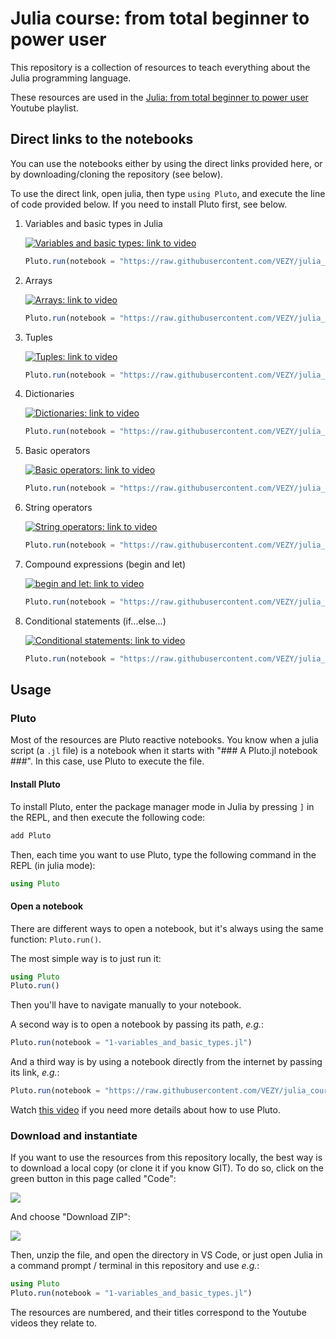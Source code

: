 # Julia course: from total beginner to power user

This repository is a collection of resources to teach everything about the Julia programming language.

These resources are used in the [Julia: from total beginner to power user](https://www.youtube.com/watch?v=ZZJJgQ2IzQQ&list=PLLiJ249IkzRFxZGALbKy75_ZyHxYCUmuk) Youtube playlist.

## Direct links to the notebooks

You can use the notebooks either by using the direct links provided here, or by downloading/cloning the repository (see below).

To use the direct link, open julia, then type `using Pluto`, and execute the line of code provided below. If you need to install Pluto first, see below.

1. Variables and basic types in Julia

    [![Variables and basic types: link to video](http://img.youtube.com/vi/Jip2Ym5DsxQ/0.jpg)](https://youtu.be/Jip2Ym5DsxQ "Variables and basic types")

    ```julia
    Pluto.run(notebook = "https://raw.githubusercontent.com/VEZY/julia_course/main/1-variables_and_basic_types.jl")
    ```

1. Arrays

    [![Arrays: link to video](http://img.youtube.com/vi/VKjIRDBk6qo/0.jpg)](https://youtu.be/VKjIRDBk6qo "Arrays")

    ```julia
    Pluto.run(notebook = "https://raw.githubusercontent.com/VEZY/julia_course/main/2-arrays.jl")
    ```

1. Tuples

    [![Tuples: link to video](http://img.youtube.com/vi/pYTw1LGbRm0/0.jpg)](https://youtu.be/pYTw1LGbRm0 "Tuples")

    ```julia
    Pluto.run(notebook = "https://raw.githubusercontent.com/VEZY/julia_course/main/3-tuples.jl")
    ```

1. Dictionaries

    [![Dictionaries: link to video](http://img.youtube.com/vi/3Anx7csWSkc/0.jpg)](https://youtu.be/3Anx7csWSkc "Dictionaries")

    ```julia
    Pluto.run(notebook = "https://raw.githubusercontent.com/VEZY/julia_course/main/4-dictionnaries.jl")
    ```

1. Basic operators

    [![Basic operators: link to video](http://img.youtube.com/vi/k2aGzLvN4uA/0.jpg)](https://youtu.be/k2aGzLvN4uA "Basic operators")

    ```julia
    Pluto.run(notebook = "https://raw.githubusercontent.com/VEZY/julia_course/main/5-basic_operators.jl")
    ```

1. String operators

    [![String operators: link to video](http://img.youtube.com/vi/yZwHgdAEx5Q/0.jpg)](https://youtu.be/yZwHgdAEx5Q "Strings")

    ```julia
    Pluto.run(notebook = "https://raw.githubusercontent.com/VEZY/julia_course/main/6-string_operators.jl")
    ```

1. Compound expressions (begin and let)

    [![begin and let: link to video](http://img.youtube.com/vi/zCvYmbP1esc/0.jpg)](https://youtu.be/zCvYmbP1esc "begin and let")

    ```julia
    Pluto.run(notebook = "https://raw.githubusercontent.com/VEZY/julia_course/main/7-compound_expressions.jl")
    ```

1. Conditional statements (if...else...)

    [![Conditional statements: link to video](http://img.youtube.com/vi/qNK9C3ewoGE/0.jpg)](https://youtu.be/qNK9C3ewoGE "Conditional statements")

    ```julia
    Pluto.run(notebook = "https://raw.githubusercontent.com/VEZY/julia_course/main/8-conditional_statements.jl")
    ```

## Usage

### Pluto

Most of the resources are Pluto reactive notebooks. You know when a julia script (a `.jl` file) is a notebook when it starts with "### A Pluto.jl notebook ###". In this case, use Pluto to execute the file.

#### Install Pluto

To install Pluto, enter the package manager mode in Julia by pressing `]` in the REPL, and then execute the following code:

```julia
add Pluto
```

Then, each time you want to use Pluto, type the following command in the REPL (in julia mode):

```julia
using Pluto
```

#### Open a notebook

There are different ways to open a notebook, but it's always using the same function: `Pluto.run()`.

The most simple way is to just run it:

```julia
using Pluto
Pluto.run()
```

Then you'll have to navigate manually to your notebook.

A second way is to open a notebook by passing its path, *e.g.*:

```julia
Pluto.run(notebook = "1-variables_and_basic_types.jl")
```

And a third way is by using a notebook directly from the internet by passing its link, *e.g.*:

```julia
Pluto.run(notebook = "https://raw.githubusercontent.com/VEZY/julia_course/main/1-variables_and_basic_types.jl")
```

Watch [this video](https://www.youtube.com/watch?v=jdEqGOv8ycc&list=PLLiJ249IkzRFxZGALbKy75_ZyHxYCUmuk&index=4) if you need more details about how to use Pluto.

### Download and instantiate

If you want to use the resources from this repository locally, the best way is to download a local copy (or clone it if you know GIT). To do so, click on the green button in this page called "Code":

![](www/clone_button.png)

And choose "Download ZIP":

![](www/Download_ZIP.png)

Then, unzip the file, and open the directory in VS Code, or just open Julia in a command prompt / terminal in this repository and use *e.g.*:

```julia
using Pluto
Pluto.run(notebook = "1-variables_and_basic_types.jl")
```

The resources are numbered, and their titles correspond to the Youtube videos they relate to.
